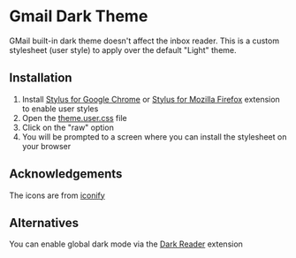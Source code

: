 # Gmail Dark Theme

GMail built-in dark theme doesn't affect the inbox reader. This is a custom stylesheet (user style) to apply over the default "Light" theme.

## Installation

1. Install [Stylus for Google Chrome](https://chrome.google.com/webstore/detail/stylus/clngdbkpkpeebahjckkjfobafhncgmne?hl=en) or [Stylus for Mozilla Firefox](https://addons.mozilla.org/en-US/firefox/addon/styl-us/) extension to enable user styles
2. Open the [theme.user.css](./theme.user.css) file
3. Click on the "raw" option
4. You will be prompted to a screen where you can install the stylesheet on your browser

## Acknowledgements

The icons are from [iconify](https://icon-sets.iconify.design/)

## Alternatives

You can enable global dark mode via the [Dark Reader](https://darkreader.org/) extension

